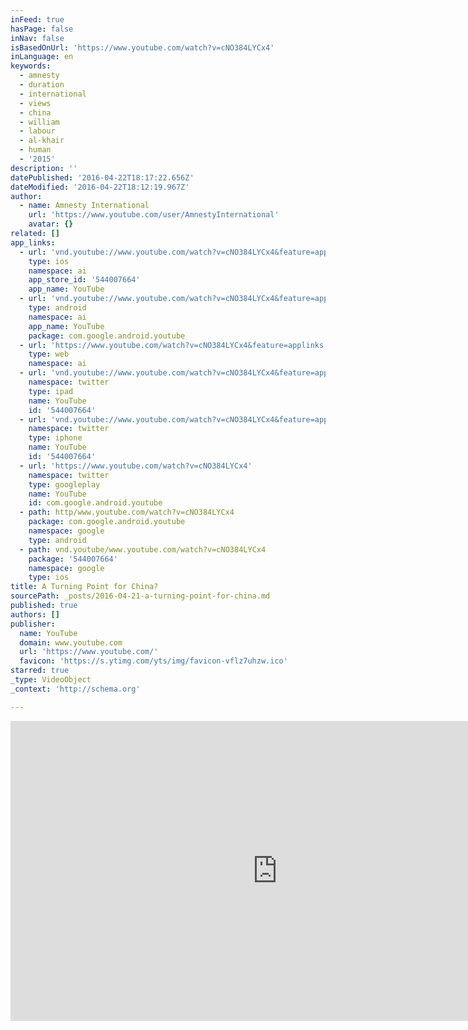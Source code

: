```yaml
---
inFeed: true
hasPage: false
inNav: false
isBasedOnUrl: 'https://www.youtube.com/watch?v=cNO384LYCx4'
inLanguage: en
keywords:
  - amnesty
  - duration
  - international
  - views
  - china
  - william
  - labour
  - al-khair
  - human
  - '2015'
description: ''
datePublished: '2016-04-22T18:17:22.656Z'
dateModified: '2016-04-22T18:12:19.967Z'
author:
  - name: Amnesty International
    url: 'https://www.youtube.com/user/AmnestyInternational'
    avatar: {}
related: []
app_links:
  - url: 'vnd.youtube://www.youtube.com/watch?v=cNO384LYCx4&feature=applinks'
    type: ios
    namespace: ai
    app_store_id: '544007664'
    app_name: YouTube
  - url: 'vnd.youtube://www.youtube.com/watch?v=cNO384LYCx4&feature=applinks'
    type: android
    namespace: ai
    app_name: YouTube
    package: com.google.android.youtube
  - url: 'https://www.youtube.com/watch?v=cNO384LYCx4&feature=applinks'
    type: web
    namespace: ai
  - url: 'vnd.youtube://www.youtube.com/watch?v=cNO384LYCx4&feature=applinks'
    namespace: twitter
    type: ipad
    name: YouTube
    id: '544007664'
  - url: 'vnd.youtube://www.youtube.com/watch?v=cNO384LYCx4&feature=applinks'
    namespace: twitter
    type: iphone
    name: YouTube
    id: '544007664'
  - url: 'https://www.youtube.com/watch?v=cNO384LYCx4'
    namespace: twitter
    type: googleplay
    name: YouTube
    id: com.google.android.youtube
  - path: http/www.youtube.com/watch?v=cNO384LYCx4
    package: com.google.android.youtube
    namespace: google
    type: android
  - path: vnd.youtube/www.youtube.com/watch?v=cNO384LYCx4
    package: '544007664'
    namespace: google
    type: ios
title: A Turning Point for China?
sourcePath: _posts/2016-04-21-a-turning-point-for-china.md
published: true
authors: []
publisher:
  name: YouTube
  domain: www.youtube.com
  url: 'https://www.youtube.com/'
  favicon: 'https://s.ytimg.com/yts/img/favicon-vflz7uhzw.ico'
starred: true
_type: VideoObject
_context: 'http://schema.org'

---
```

<iframe src="https://cdn.embedly.com/widgets/media.html?src=https%3A%2F%2Fwww.youtube.com%2Fembed%2FcNO384LYCx4%3Ffeature%3Doembed&amp;url=https%3A%2F%2Fwww.youtube.com%2Fwatch%3Fv%3DcNO384LYCx4&amp;image=https%3A%2F%2Fi.ytimg.com%2Fvi%2FcNO384LYCx4%2Fhqdefault.jpg&amp;key=b7d04c9b404c499eba89ee7072e1c4f7&amp;type=text%2Fhtml&amp;schema=youtube" width="854" height="480" scrolling="no" frameborder="0" allowfullscreen="" style=""></iframe>
